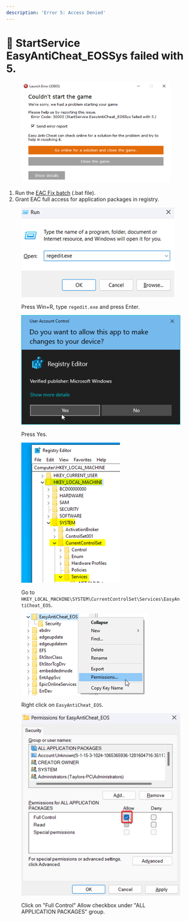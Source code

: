 ```yaml
---
description: 'Error 5: Access Denied'
---
```


# 🔘 StartService EasyAntiCheat\_EOSSys failed with 5.

<figure><img src="../.gitbook/assets/eossysfailedwith5.png" alt="" width="398"><figcaption></figcaption></figure>

1. Run the [EAC Fix batch](https://github.com/livingflore/BattleBitEACFix/releases) (.bat file).
2. Grant EAC full access for application packages in registry.

<figure><img src="../.gitbook/assets/runregedit.png" alt=""><figcaption><p>Press Win+R, type <code>regedit.exe</code> and press Enter.</p></figcaption></figure>

<figure><img src="../.gitbook/assets/uacregistry.png" alt=""><figcaption><p>Press Yes.</p></figcaption></figure>

<figure><img src="../.gitbook/assets/registrypath.png" alt=""><figcaption><p>Go to <code>HKEY_LOCAL_MACHINE\SYSTEM\CurrentControlSet\Services\EasyAntiCheat_EOS</code>.</p></figcaption></figure>

<figure><img src="../.gitbook/assets/permissions.png" alt=""><figcaption><p>Right click on <code>EasyAntiCheat_EOS</code>.</p></figcaption></figure>

<figure><img src="../.gitbook/assets/grantallapp.png" alt=""><figcaption><p>Click on "Full Control" Allow checkbox under "ALL APPLICATION PACKAGES" group.</p></figcaption></figure>
